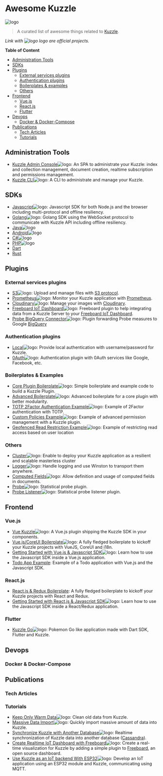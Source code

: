 # Awesome Kuzzle

![logo](https://kuzzle.io/static/public/images/logo_black.png)

> A curated list of awesome things related to [Kuzzle](https://github.com/kuzzleio/kuzzle).

*Link with ![logo](https://raw.githubusercontent.com/kuzzleio/awesome-kuzzle/master/img/logo_black-25x16.png) logo are official projects.*

**Table of Content**

- [Administration Tools](#administration-tools)
- [SDKs](#sdks)
- [Plugins](#plugins)
  - [External services plugins](#external-services-plugins)
  - [Authentication plugins](#authentication-plugins)
  - [Boilerplates & examples](#boilerplates--examples)
  - [Others](#others)
- [Frontend](#frontend)
  - [Vue.js](#vuejs)
  - [React.js](#reactjs)
  - [Flutter](#flutter)
- [Devops](#devops)
  - [Docker & Docker-Compose](#docker--docker-compose)
- [Publications](#publications)
  - [Tech Articles](#tech-articles)
  - [Tutorials](#tutorials)
  
## Administration Tools

- [Kuzzle Admin Console](https://github.com/kuzzleio/kuzzle-admin-console)![logo](https://raw.githubusercontent.com/kuzzleio/awesome-kuzzle/master/img/logo_black-25x8.png): An SPA to administrate your Kuzzle: index and collection management, document creation, realtime subscription and permissions management.
- [Kuzzle CLI](https://github.com/kuzzleio/kuzzle-cli)![logo](https://raw.githubusercontent.com/kuzzleio/awesome-kuzzle/master/img/logo_black-25x8.png): A CLI to administrate and manage your Kuzzle.

## SDKs

- [Javascript](https://github.com/kuzzleio/sdk-javascript)![logo](https://raw.githubusercontent.com/kuzzleio/awesome-kuzzle/master/img/logo_black-25x8.png): Javascript SDK for both Node.js and the browser including multi-protocol and offline resiliency.
- [Golang](https://github.com/kuzzleio/sdk-go)![logo](https://raw.githubusercontent.com/kuzzleio/awesome-kuzzle/master/img/logo_black-25x8.png): Golang SDK using the WebSocket protocol to communicate with Kuzzle API including offline resiliency.
- [Java](https://github.com/kuzzleio/sdk-java)![logo](https://raw.githubusercontent.com/kuzzleio/awesome-kuzzle/master/img/logo_black-25x8.png)
- [Android](https://github.com/kuzzleio/sdk-android)![logo](https://raw.githubusercontent.com/kuzzleio/awesome-kuzzle/master/img/logo_black-25x8.png)
- [C#](https://github.com/kuzzleio/sdk-csharp)![logo](https://raw.githubusercontent.com/kuzzleio/awesome-kuzzle/master/img/logo_black-25x8.png)
- [PHP](https://github.com/kuzzleio/sdk-php)![logo](https://raw.githubusercontent.com/kuzzleio/awesome-kuzzle/master/img/logo_black-25x8.png)
- [Dart](https://github.com/prijindal/kuzzle_dart)
- [Rust](https://github.com/alexandrebouthinon/kuzzle-sdk-rust)

## Plugins

### External services plugins
- [S3](https://github.com/kuzzleio/kuzzle-plugin-s3)![logo](https://raw.githubusercontent.com/kuzzleio/awesome-kuzzle/master/img/logo_black-25x8.png): Upload and manage files with [S3 protocol](https://help.servmask.com/knowledgebase/list-of-s3-compatible-storage-providers/).
- [Prometheus](https://github.com/kuzzleio/kuzzle-plugin-prometheus)![logo](https://raw.githubusercontent.com/kuzzleio/awesome-kuzzle/master/img/logo_black-25x8.png): Monitor your Kuzzle application with [Prometheus](https://prometheus.io).
- [Cloudinary](https://github.com/kuzzleio/kuzzle-plugin-cloudinary)![logo](https://raw.githubusercontent.com/kuzzleio/awesome-kuzzle/master/img/logo_black-25x8.png): Manage your images with [Cloudinary](https://cloudinary.com).
- [Freeboard IoT Dashboard](https://github.com/kuzzleio/kuzzle-freeboard-plugin)![logo](https://raw.githubusercontent.com/kuzzleio/awesome-kuzzle/master/img/logo_black-25x8.png): Freeboard plugin to help integrating data from a Kuzzle Server to your [Freeboard IoT Dashboard](https://freeboard.io).
- [Probe BigQuery Connector](https://github.com/kuzzleio/kdc-bigquery-connector)![logo](https://raw.githubusercontent.com/kuzzleio/awesome-kuzzle/master/img/logo_black-25x8.png): Plugin forwarding Probe measures to Google [BigQuery](https://cloud.google.com/bigquery/) 

### Authentication plugins
- [Local](https://github.com/kuzzleio/kuzzle-plugin-auth-passport-local)![logo](https://raw.githubusercontent.com/kuzzleio/awesome-kuzzle/master/img/logo_black-25x8.png): Provide local authentication with username/password for Kuzzle.
- [0Auth](https://github.com/kuzzleio/kuzzle-plugin-auth-passport-oauth)![logo](https://raw.githubusercontent.com/kuzzleio/awesome-kuzzle/master/img/logo_black-25x8.png): Authentication plugin with 0Auth services like Google, Facebook, etc.

### Boilerplates & Examples
- [Core Plugin Boilerplate](https://github.com/kuzzleio/kuzzle-core-plugin-boilerplate)![logo](https://raw.githubusercontent.com/kuzzleio/awesome-kuzzle/master/img/logo_black-25x8.png): Simple boilerplate and example code to build a Kuzzle Plugin. 
- [Advanced Boilerplate](https://github.com/kuzzleio/kuzzle-plugin-advanced-boilerplate)![logo](https://raw.githubusercontent.com/kuzzleio/awesome-kuzzle/master/img/logo_black-25x8.png): Advanced boilerplate for a core plugin with better modularity.
- [TOTP 2Factor Authentication Example](https://github.com/kuzzleio/kuzzle-plugin-auth-totp)![logo](https://raw.githubusercontent.com/kuzzleio/awesome-kuzzle/master/img/logo_black-25x8.png): Example of 2Factor authentication with TOTP.
- [Custom Policies Example](https://github.com/kuzzleio/kuzzle-plugin-sample-custom-policies)![logo](https://raw.githubusercontent.com/kuzzleio/awesome-kuzzle/master/img/logo_black-25x8.png): Example of advanced permission management with a Kuzzle plugin.
- [Geofenced Read Restriction Example](https://github.com/kuzzleio/kuzzle-plugin-sample-user-location-policies)![logo](https://raw.githubusercontent.com/kuzzleio/awesome-kuzzle/master/img/logo_black-25x8.png): Example of restricting read access based on user location 

### Others
- [Cluster](https://github.com/kuzzleio/kuzzle-plugin-cluster)![logo](https://raw.githubusercontent.com/kuzzleio/awesome-kuzzle/master/img/logo_black-25x8.png): Enable to deploy your Kuzzle application as a resilient and scalable masterless cluster
- [Logger](https://github.com/kuzzleio/kuzzle-plugin-logger)![logo](https://raw.githubusercontent.com/kuzzleio/awesome-kuzzle/master/img/logo_black-25x8.png): Handle logging and use Winston to transport them anywhere.
- [Computed Fields](https://github.com/kuzzleio/computed-fields-plugin)![logo](https://raw.githubusercontent.com/kuzzleio/awesome-kuzzle/master/img/logo_black-25x8.png): Allow definition and usage of computed fields in documents.
- [Probe](https://github.com/kuzzleio/kuzzle-plugin-probe)![logo](https://raw.githubusercontent.com/kuzzleio/awesome-kuzzle/master/img/logo_black-25x8.png): Statistical probe plugin.
- [Probe Listener](https://github.com/kuzzleio/kuzzle-plugin-probe-listener)![logo](https://raw.githubusercontent.com/kuzzleio/awesome-kuzzle/master/img/logo_black-25x8.png): Statistical probe listener plugin.

## Frontend 

### Vue.js

- [Vue Kuzzle](https://github.com/kuzzleio/vue-kuzzle)![logo](https://raw.githubusercontent.com/kuzzleio/awesome-kuzzle/master/img/logo_black-25x8.png): A Vue.js plugin shipping the Kuzzle SDK in your components.
- [Vue.js/CoreUI Boilerplate](https://github.com/kuzzleio/kuzzle-vuejs-coreui-boilerplate)![logo](https://raw.githubusercontent.com/kuzzleio/awesome-kuzzle/master/img/logo_black-25x8.png): A fully fledged boilerplate to kickoff your Kuzzle projects with VueJS, CoreUI and i18n.
- [Getting Started with Vue.js & Javascript SDK](https://docs.kuzzle.io/sdk/js/6/getting-started/vuejs/standalone/)![logo](https://raw.githubusercontent.com/kuzzleio/awesome-kuzzle/master/img/logo_black-25x8.png): Learn how to use the Javascript SDK inside a Vue.js application.
- [Todo App Example](https://github.com/kuzzleio/kuzzle-how-to/tree/master/todo-MVC-Kuzzle-VueJS): Example of a Todo application with Vue.js and the Javascript SDK.

### React.js

- [React.js & Redux Boilerplate](https://github.com/kuzzleio/kuzzle-react-redux-boilerplate): A fully fledged boilerplate to kickoff your Kuzzle projects with React and Redux.
- [Getting Started with React.js & Javascript SDK](https://docs.kuzzle.io/sdk/js/6/getting-started/react/with-redux/)![logo](https://raw.githubusercontent.com/kuzzleio/awesome-kuzzle/master/img/logo_black-25x8.png): Learn how to use the Javascript SDK inside a React/Redux application.

### Flutter

- [Kuzzle Go](https://github.com/kuzzleio/flutter-demo)![logo](https://raw.githubusercontent.com/kuzzleio/awesome-kuzzle/master/img/logo_black-25x8.png): Pokemon Go like application made with Dart SDK, Flutter and Kuzzle.

## Devops

### Docker & Docker-Compose

## Publications

### Tech Articles

### Tutorials

- [Keep Only Warm Data](https://github.com/kuzzleio/kuzzle-how-to/tree/master/keep-only-warm-data)![logo](https://raw.githubusercontent.com/kuzzleio/awesome-kuzzle/master/img/logo_black-25x8.png): Clean old data from Kuzzle.
- [Massive Data Import](https://github.com/kuzzleio/kuzzle-how-to/tree/master/massive-data-import)![logo](https://raw.githubusercontent.com/kuzzleio/awesome-kuzzle/master/img/logo_black-25x8.png): Quickly import massive amount of data into Kuzzle.
- [Synchronize Kuzzle with Another Database](https://github.com/kuzzleio/kuzzle-how-to/tree/master/sync-data-to-another-database)![logo](https://raw.githubusercontent.com/kuzzleio/awesome-kuzzle/master/img/logo_black-25x8.png): Realtime synchronization of Kuzzle data into another database ([Cassandra](https://cassandra.apache.org)).
- [Create Realtime IoT Dashboard with Freeboard](https://github.com/kuzzleio/kuzzle-how-to/tree/master/monitor-iot-data-with-freeboard)![logo](https://raw.githubusercontent.com/kuzzleio/awesome-kuzzle/master/img/logo_black-25x8.png): Create a real-time visualization for Kuzzle by adding a simple plugin to [Freeboard](https://freeboard.io), an open source dashboard.
- [Use Kuzzle as an IoT backend With ESP32](https://docs.kuzzle.io/how-to/1/kuzzle-esp32/)![logo](https://raw.githubusercontent.com/kuzzleio/awesome-kuzzle/master/img/logo_black-25x8.png): Develop an IoT application using an ESP32 module and Kuzzle, communicating using MQTT.